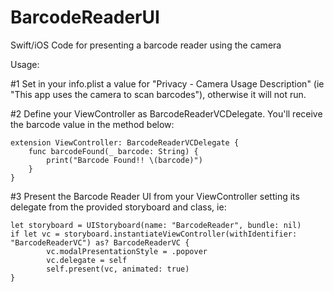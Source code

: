 # BarcodeReaderUI
Swift/iOS Code for presenting a barcode reader using the camera

Usage:

#1 
Set in your info.plist a value for "Privacy - Camera Usage Description" (ie "This app uses the camera to scan barcodes"), otherwise it will not run.

#2 
Define your ViewController as BarcodeReaderVCDelegate. You'll receive the barcode value in the method below:

    extension ViewController: BarcodeReaderVCDelegate {
        func barcodeFound(_ barcode: String) {
            print("Barcode Found!! \(barcode)")
        }    
    }

#3 
Present the Barcode Reader UI from your ViewController setting its delegate from the provided storyboard and class, ie:

    let storyboard = UIStoryboard(name: "BarcodeReader", bundle: nil)
    if let vc = storyboard.instantiateViewController(withIdentifier: "BarcodeReaderVC") as? BarcodeReaderVC {
            vc.modalPresentationStyle = .popover
            vc.delegate = self
            self.present(vc, animated: true)
    }
